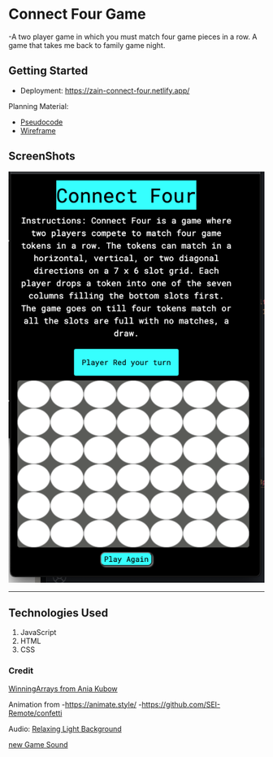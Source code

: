 # Connect Four Game
-A two player game in which you must match four game pieces in a row. A game that takes me back to family game night.

## Getting Started
- Deployment: https://zain-connect-four.netlify.app/

Planning Material:
- [Pseudocode](https://docs.google.com/document/d/1zyk2BsR8ePbIRUcJBhcZOYqpQWgzskqvyiUX_w4Um1M/edit?usp=sharing)
- [Wireframe](https://wireframe.cc/9RNnUq)

## ScreenShots
![Ald text](./ASSETS/Connect%204-Mobile%20Display.png)

---

## Technologies Used
 1. JavaScript
 2. HTML
 3. CSS

### Credit
[WinningArrays from Ania Kubow](https://github.com/kubowania/connect-four/blob/master/app.js)

Animation from
-https://animate.style/
-https://github.com/SEI-Remote/confetti

Audio:
[Relaxing Light Background](https://pixabay.com/music/search/mood/uplifting/)

[new Game Sound](https://mixkit.co/free-sound-effects/game/)
